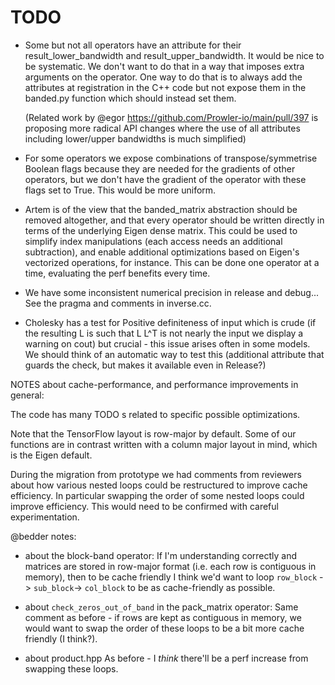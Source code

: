 # TODO

- Some but not all operators have an attribute for their result_lower_bandwidth
  and result_upper_bandwidth. It would be nice to be systematic. We don't want
  to do that in a way that imposes extra arguments on the operator. One way to
  do that is to always add the attributes at registration in the C++ code but
  not expose them in the banded.py function which should instead set them.

  (Related work by @egor https://github.com/Prowler-io/main/pull/397 is proposing
  more radical API changes where the use of all attributes including lower/upper
  bandwidths is much simplified)

- For some operators we expose combinations of transpose/symmetrise Boolean
  flags because they are needed for the gradients of other operators, but we
  don't have the gradient of the operator with these flags set to True. This
  would be more uniform.

- Artem is of the view that the banded_matrix abstraction should be removed
  altogether, and that every operator should be written directly in terms of the
  underlying Eigen dense matrix. This could be used to simplify index
  manipulations (each access needs an additional subtraction), and enable
  additional optimizations based on Eigen's vectorized operations, for instance.
  This can be done one operator at a time, evaluating the perf benefits every
  time.

- We have some inconsistent numerical precision in release and debug...
  See the pragma and comments in inverse.cc.

- Cholesky has a test for Positive definiteness of input which is crude (if
  the resulting L is such that L L^T is not nearly the input we display a
  warning on cout) but crucial - this issue arises often in some models.
  We should think of an automatic way to test this (additional attribute that
  guards the check, but makes it available even in Release?)

NOTES about cache-performance, and performance improvements in general:

The code has many TODO s related to specific possible optimizations.

Note that the TensorFlow layout is row-major by default. Some of our functions
are in contrast written with a column major layout in mind, which is the Eigen default.

During the migration from prototype we had comments from reviewers about how various
nested loops could be restructured to improve cache efficiency. In particular
swapping the order of some nested loops could improve efficiency. This would need
to be confirmed with careful experimentation.

@bedder notes:

- about the block-band operator:
If I'm understanding correctly and matrices are stored in row-major format
(i.e. each row is contiguous in memory), then to be cache friendly
I think we'd want to loop `row_block` -> `sub_block`-> `col_block`
to be as cache-friendly as possible.

- about `check_zeros_out_of_band` in the pack_matrix operator:
Same comment as before - if rows are kept as contiguous in memory,
we would want to swap the order of these loops to be a bit more cache friendly (I think?).

- about product.hpp
As before - I _think_ there'll be a perf increase from swapping these loops.
